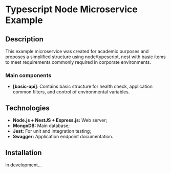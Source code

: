 <!-- VSCode: CTRL+K & V -->
# Typescript Node Microservice Example

## Description

This example microservice was created for academic purposes and proposes a simplified structure using node/typescript, nest with basic items to meet requirements commonly required in corporate environments.

### Main components

- **[basic-api]**: Contains basic structure for health check, application common filters, and control of environmental variables.

## Technologies

- **Node.js + NestJS + Express.js:** Web server;
- **MongoDB:** Main database;
- **Jest:** For unit and integration testing;
- **Swagger:** Application endpoint documentation.

## Installation

in development...